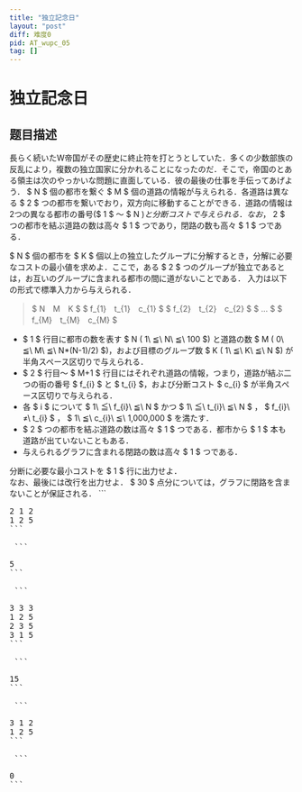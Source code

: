 ```yaml
---
title: "独立記念日"
layout: "post"
diff: 难度0
pid: AT_wupc_05
tag: []
---
```


# 独立記念日

## 题目描述

[problemUrl]: https://atcoder.jp/contests/wupc2nd/tasks/wupc_05

 長らく続いたW帝国がその歴史に終止符を打とうとしていた．多くの少数部族の反乱により，複数の独立国家に分かれることになったのだ．そこで，帝国のとある領主は次のやっかいな問題に直面している．彼の最後の仕事を手伝ってあげよう． $ N $ 個の都市を繋ぐ $ M $ 個の道路の情報が与えられる．各道路は異なる $ 2 $ つの都市を繋いでおり，双方向に移動することができる．道路の情報は2つの異なる都市の番号($ 1 $ ～ $ N $)と分断コストで与えられる．なお，$ 2 $ つの都市を結ぶ道路の数は高々 $ 1 $ つであり，閉路の数も高々 $ 1 $ つである．  
  
 $ N $ 個の都市を $ K $ 個以上の独立したグループに分解するとき，分解に必要なコストの最小値を求めよ．ここで，ある $ 2 $ つのグループが独立であるとは，お互いのグループに含まれる都市の間に道がないことである． 入力は以下の形式で標準入力から与えられる．

> $ N　M　K $ $ f_{1}　t_{1}　c_{1} $ $ f_{2}　t_{2}　c_{2} $ $ ... $ $ f_{M}　t_{M}　c_{M} $

- $ 1 $ 行目に都市の数を表す $ N $($ 1\ ≦\ N\ ≦\ 100 $) と道路の数 $ M $($ 0\ ≦\ M\ ≦\ N*(N-1)/2) $)，および目標のグループ数 $ K $($ 1\ ≦\ K\ ≦\ N $) が半角スペース区切りで与えられる．
- $ 2 $ 行目～ $ M+1 $ 行目にはそれぞれ道路の情報，つまり，道路が結ぶ二つの街の番号 $ f_{i} $ と $ t_{i} $，および分断コスト $ c_{i} $ が半角スペース区切りで与えられる．
- 各 $ i $ について $ 1\ ≦\ f_{i}\ ≦\ N $ かつ $ 1\ ≦\ t_{i}\ ≦\ N $ ， $ f_{i}\ ≠\ t_{i} $ ， $ 1\ ≦\ c_{i}\ ≦\ 1,000,000 $ を満たす．
- $ 2 $ つの都市を結ぶ道路の数は高々 $ 1 $ つである．都市から $ 1 $ 本も道路が出ていないこともある．
- 与えられるグラフに含まれる閉路の数は高々 $ 1 $ つである．
 
 分断に必要な最小コストを $ 1 $ 行に出力せよ．  
 なお、最後には改行を出力せよ． $ 30 $ 点分については，グラフに閉路を含まないことが保証される． ```
<pre class="prettyprint linenums">
2 1 2
1 2 5
```

 ```
<pre class="prettyprint linenums">
5
```

 ```
<pre class="prettyprint linenums">
3 3 3
1 2 5
2 3 5
3 1 5
```

 ```
<pre class="prettyprint linenums">
15
```

 ```
<pre class="prettyprint linenums">
3 1 2
1 2 5
```

 ```
<pre class="prettyprint linenums">
0
```

